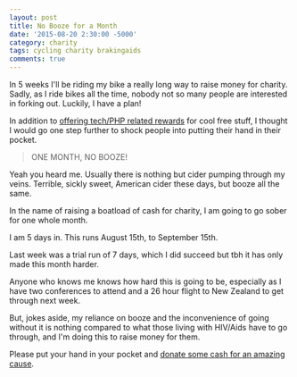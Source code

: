 ```yaml
---
layout: post
title: No Booze for a Month
date: '2015-08-20 2:30:00 -5000'
category: charity
tags: cycling charity brakingaids
comments: true
---
```


In 5 weeks I'll be riding my bike a really long way to raise money for charity. Sadly, as I ride bikes all the time, nobody not so many people are interested in forking out. Luckily, I have a plan!

In addition to [offering tech/PHP related rewards](/charity/2015/08/11/geeks-giving-for-aids-again/) for cool free stuff, I thought I would go one step further to shock people into putting their hand in their pocket.

> ONE MONTH, NO BOOZE!

Yeah you heard me. Usually there is nothing but cider pumping through my veins. Terrible, sickly sweet, American cider these days, but booze all the same. 

In the name of raising a boatload of cash for charity, I am going to go sober for one whole month.

I am 5 days in. This runs August 15th, to September 15th.

Last week was a trial run of 7 days, which I did succeed but tbh it has only made this month harder.

Anyone who knows me knows how hard this is going to be, especially as I have two conferences to attend and a 26 hour flight to New Zealand to get through next week. 

But, jokes aside, my reliance on booze and the inconvenience of going without it is nothing compared to what those living with HIV/Aids have to go through, and I'm doing this to raise money for them.

Please put your hand in your pocket and [donate some cash for an amazing cause](http://fundraising.housingworks.org/participant/philstu-15).
